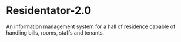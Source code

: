 # Residentator-2.0

An information management system for a hall of residence capable of  handling bills, rooms, staffs and tenants.
